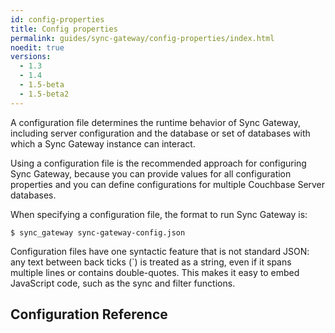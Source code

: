 ```yaml
---
id: config-properties
title: Config properties
permalink: guides/sync-gateway/config-properties/index.html
noedit: true
versions:
  - 1.3
  - 1.4
  - 1.5-beta
  - 1.5-beta2
---
```


<link rel="stylesheet" type="text/css" href="https://couchbase-docs.s3.amazonaws.com/assets/json-config-ui/json-config-ui.css">

A configuration file determines the runtime behavior of Sync Gateway, including server configuration and the database or set of databases with which a Sync Gateway instance can interact.

Using a configuration file is the recommended approach for configuring Sync Gateway, because you can provide values for all configuration properties and you can define configurations for multiple Couchbase Server databases.

When specifying a configuration file, the format to run Sync Gateway is:

```
$ sync_gateway sync-gateway-config.json
```

Configuration files have one syntactic feature that is not standard JSON: any text between back ticks (`) is treated as a string, even if it spans multiple lines or contains double-quotes. This makes it easy to embed JavaScript code, such as the sync and filter functions.

## Configuration Reference

<div id="swagger-ui"></div>
<div id="json-config-ui"></div>
<script src="https://couchbase-docs.s3.amazonaws.com/assets/json-config-ui/json-config-ui-bundle.js"></script>
<script>
	var frontMatter = "{{ page.versions | json | join: ','}}";
	var versions = frontMatter.split(",");
	var specsInfo = versions.map(function(version) {
		return {
			version: version,
			url: 'https://couchbase-docs.s3.amazonaws.com/mobile/' + version + '/configs/sg.1504711149319.json'
		};
	});
	setTimeout(function() {
		const ui = JSONConfigUIBundle({
  		dom_id: '#json-config-ui',
  		specs: specsInfo,
  		current: {{ site.version }}
  	});
  	window.ui = ui
	}, 0);
</script>